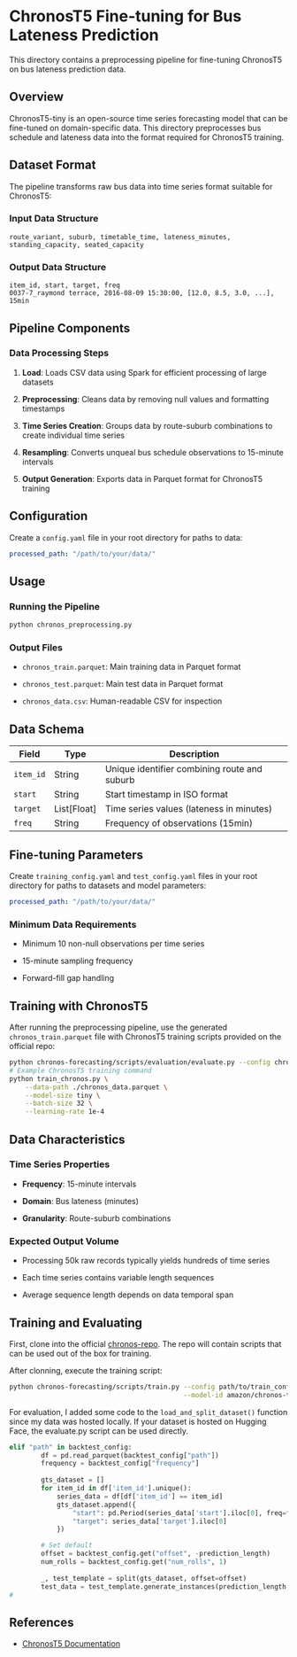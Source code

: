 # ChronosT5 Fine-tuning for Bus Lateness Prediction

This directory contains a preprocessing pipeline for fine-tuning ChronosT5 on bus lateness prediction data.

## Overview

ChronosT5-tiny is an open-source time series forecasting model that can be fine-tuned on domain-specific data. This directory preprocesses bus schedule and lateness data into the format required for ChronosT5 training.

## Dataset Format

The pipeline transforms raw bus data into time series format suitable for ChronosT5:

### Input Data Structure

```text
route_variant, suburb, timetable_time, lateness_minutes, standing_capacity, seated_capacity
```

### Output Data Structure

```text
item_id, start, target, freq
0037-7_raymond terrace, 2016-08-09 15:30:00, [12.0, 8.5, 3.0, ...], 15min
```

## Pipeline Components

### Data Processing Steps

1. **Load**: Loads CSV data using Spark for efficient processing of large datasets

2. **Preprocessing**: Cleans data by removing null values and formatting timestamps

3. **Time Series Creation**: Groups data by route-suburb combinations to create individual time series

4. **Resampling**: Converts unqueal bus schedule observations to 15-minute intervals

5. **Output Generation**: Exports data in Parquet format for ChronosT5 training

## Configuration

Create a `config.yaml` file in your root directory for paths to data:

```yaml
processed_path: "/path/to/your/data/"
```

## Usage

### Running the Pipeline

```bash
python chronos_preprocessing.py
```

### Output Files

- `chronos_train.parquet`: Main training data in Parquet format

- `chronos_test.parquet`: Main test data in Parquet format

- `chronos_data.csv`: Human-readable CSV for inspection

## Data Schema

| Field | Type | Description |
|-------|------|-------------|
| `item_id` | String | Unique identifier combining route and suburb |
| `start` | String | Start timestamp in ISO format |
| `target` | List[Float] | Time series values (lateness in minutes) |
| `freq` | String | Frequency of observations (15min) |

## Fine-tuning Parameters

Create `training_config.yaml` and `test_config.yaml` files in your root directory for paths to datasets and model parameters:

```yaml
processed_path: "/path/to/your/data/"
```

### Minimum Data Requirements

- Minimum 10 non-null observations per time series

- 15-minute sampling frequency

- Forward-fill gap handling

## Training with ChronosT5

After running the preprocessing pipeline, use the generated `chronos_train.parquet` file with ChronosT5 training scripts provided on the official repo:

```bash
python chronos-forecasting/scripts/evaluation/evaluate.py --config chronos_eval_config.yaml
# Example ChronosT5 training command
python train_chronos.py \
    --data-path ./chronos_data.parquet \
    --model-size tiny \
    --batch-size 32 \
    --learning-rate 1e-4
```

## Data Characteristics

### Time Series Properties

- **Frequency**: 15-minute intervals

- **Domain**: Bus lateness (minutes)

- **Granularity**: Route-suburb combinations

### Expected Output Volume

- Processing 50k raw records typically yields hundreds of time series

- Each time series contains variable length sequences

- Average sequence length depends on data temporal span

## Training and Evaluating

First, clone into the official [chronos-repo](https://github.com/amazon-science/chronos-forecasting). The repo will contain scripts that can be used out of the box for training.

After clonning, execute the training script:

```bash
python chronos-forecasting/scripts/train.py --config path/to/train_config.yaml \
                                            --model-id amazon/chronos-t5-tiny
```
For evaluation, I added some code to the `load_and_split_dataset()` function since my data was hosted locally. If your dataset is hosted on Hugging Face, the evaluate.py script can be used directly. 

```python
elif "path" in backtest_config:
        df = pd.read_parquet(backtest_config["path"])
        frequency = backtest_config["frequency"]
        
        gts_dataset = []
        for item_id in df['item_id'].unique():
            series_data = df[df['item_id'] == item_id]
            gts_dataset.append({
                "start": pd.Period(series_data['start'].iloc[0], freq=frequency),
                "target": series_data['target'].iloc[0]
            })

        # Set default
        offset = backtest_config.get("offset", -prediction_length)
        num_rolls = backtest_config.get("num_rolls", 1)
        
        _, test_template = split(gts_dataset, offset=offset)
        test_data = test_template.generate_instances(prediction_length, windows=num_rolls)
#
```

## References

- [ChronosT5 Documentation](https://github.com/amazon-science/chronos-forecasting)
